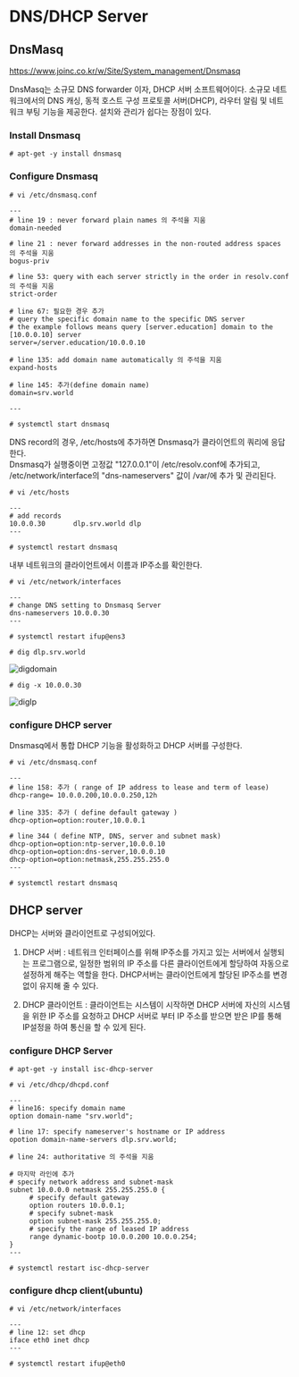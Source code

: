 # DNS/DHCP Server
## DnsMasq
https://www.joinc.co.kr/w/Site/System_management/Dnsmasq

DnsMasq는 소규모 DNS forwarder 이자, DHCP 서버 소프트웨어이다. 소규모 네트워크에서의 DNS 캐싱, 동적 호스트 구성 프로토콜 서버(DHCP), 라우터 알림 및 네트워크 부팅 기능을 제공한다. 설치와 관리가 쉽다는 장점이 있다.

### Install Dnsmasq
~~~
# apt-get -y install dnsmasq
~~~
### Configure Dnsmasq
~~~
# vi /etc/dnsmasq.conf

---
# line 19 : never forward plain names 의 주석을 지움
domain-needed

# line 21 : never forward addresses in the non-routed address spaces 의 주석을 지움
bogus-priv

# line 53: query with each server strictly in the order in resolv.conf 의 주석을 지움
strict-order

# line 67: 필요한 경우 추가
# query the specific domain name to the specific DNS server
# the example follows means query [server.education] domain to the [10.0.0.10] server
server=/server.education/10.0.0.10

# line 135: add domain name automatically 의 주석을 지움
expand-hosts

# line 145: 추가(define domain name)
domain=srv.world

---

# systemctl start dnsmasq
~~~

DNS record의 경우, /etc/hosts에 추가하면 Dnsmasq가 클라이언트의 쿼리에 응답한다.  
Dnsmasq가 실행중이면 고정값 "127.0.0.1"이 /etc/resolv.conf에 추가되고, /etc/network/interface의 "dns-nameservers" 값이 
/var/에 추가 및 관리된다.  

~~~
# vi /etc/hosts

---
# add records
10.0.0.30       dlp.srv.world dlp
---

# systemctl restart dnsmasq
~~~

내부 네트워크의 클라이언트에서 이름과 IP주소를 확인한다.

~~~
# vi /etc/network/interfaces

---
# change DNS setting to Dnsmasq Server
dns-nameservers 10.0.0.30
---

# systemctl restart ifup@ens3

# dig dlp.srv.world
~~~
![digdomain](https://github.com/Tedigom/study/blob/master/Linux%20Command%20Line/ubuntuStudy/ubuntuPractice_image/2.ntp,ssh/dig%20dlp.srv.world.PNG?raw=true)

~~~
# dig -x 10.0.0.30
~~~
![digIp](https://github.com/Tedigom/study/blob/master/Linux%20Command%20Line/ubuntuStudy/ubuntuPractice_image/2.ntp,ssh/dig%20-x%2010.0.0.30.PNG?raw=true)


### configure DHCP server
Dnsmasq에서 통합 DHCP 기능을 활성화하고 DHCP 서버를 구성한다.

~~~
# vi /etc/dnsmasq.conf

---
# line 158: 추가 ( range of IP address to lease and term of lease)
dhcp-range= 10.0.0.200,10.0.0.250,12h

# line 335: 추가 ( define default gateway )
dhcp-option=option:router,10.0.0.1

# line 344 ( define NTP, DNS, server and subnet mask)
dhcp-option=option:ntp-server,10.0.0.10
dhcp-option=option:dns-server,10.0.0.10
dhcp-option=option:netmask,255.255.255.0
---

# systemctl restart dnsmasq
~~~

## DHCP server
DHCP는 서버와 클라이언트로 구성되어있다.  
1) DHCP 서버 : 네트워크 인터페이스를 위해 IP주소를 가지고 있는 서버에서 실행되는 프로그램으로, 일정한 범위의 IP 주소를 다른 클라이언트에게 할당하여 자동으로 설정하게 해주는 역할을 한다. DHCP서버는 클라이언트에게 할당된 IP주소를 변경없이 유지해 줄 수 있다.  

2) DHCP 클라이언트 : 클라이언트는 시스템이 시작하면 DHCP 서버에 자신의 시스템을 위한 IP 주소를 요청하고 DHCP 서버로 부터 IP 주소를 받으면 받은 IP를 통해 IP설정을 하여 통신을 할 수 있게 된다.  


### configure DHCP Server
~~~
# apt-get -y install isc-dhcp-server

# vi /etc/dhcp/dhcpd.conf

---
# line16: specify domain name
option domain-name "srv.world";

# line 17: specify nameserver's hostname or IP address
opotion domain-name-servers dlp.srv.world;

# line 24: authoritative 의 주석을 지움

# 마지막 라인에 추가
# specify network address and subnet-mask
subnet 10.0.0.0 netmask 255.255.255.0 {
     # specify default gateway
     option routers 10.0.0.1;
     # specify subnet-mask
     option subnet-mask 255.255.255.0;
     # specify the range of leased IP address
     range dynamic-bootp 10.0.0.200 10.0.0.254;
}
---

# systemctl restart isc-dhcp-server
~~~

### configure dhcp client(ubuntu)
~~~
# vi /etc/network/interfaces

---
# line 12: set dhcp
iface eth0 inet dhcp
---

# systemctl restart ifup@eth0
~~~
